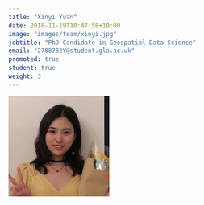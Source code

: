 ```yaml
---
title: "Xinyi Yuan"
date: 2018-11-19T10:47:58+10:00
image: "images/team/xinyi.jpg"
jobtitle: "PhD Candidate in Geospatial Data Science"
email: "2788782Y@student.gla.ac.uk"
promoted: true
student: true
weight: 3
---
```


<img src="/images/team/xinyi.jpg" alt="xinyi avatar" width="200"/>
